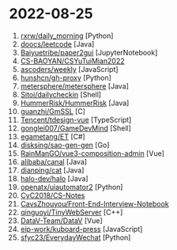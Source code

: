 # 2022-08-25

1. [rxrw/daily_morning](https://github.com/rxrw/daily_morning "给别人家的女朋友发早安") [Python]
2. [doocs/leetcode](https://github.com/doocs/leetcode "😏 LeetCode solutions in any programming language | 多种编程语言实现 LeetCode、《剑指 Offer（第 2 版）》、《程序员面试金典（第 6 版）》题解") [Java]
3. [Baiyuetribe/paper2gui](https://github.com/Baiyuetribe/paper2gui "Convert AI papers to GUI，Make it easy and convenient for everyone to use artificial intelligence technology。让每个人都简单方便的使用前沿人工智能技术") [JupyterNotebook]
4. [CS-BAOYAN/CSYuTuiMian2022](https://github.com/CS-BAOYAN/CSYuTuiMian2022 "关于2022年CS保研预推免通知公告的汇总，欢迎大家积极分享预推免信息，资瓷一下互联网精神吼不吼啊？") 
5. [ascoders/weekly](https://github.com/ascoders/weekly "前端精读周刊。帮你理解最前沿、实用的技术。") [JavaScript]
6. [hunshcn/gh-proxy](https://github.com/hunshcn/gh-proxy "github release、archive以及项目文件的加速项目") [Python]
7. [metersphere/metersphere](https://github.com/metersphere/metersphere "MeterSphere 是一站式开源持续测试平台，覆盖测试管理、接口测试、UI 测试和性能测试等。搞测试，就选 MeterSphere！") [Java]
8. [Sitoi/dailycheckin](https://github.com/Sitoi/dailycheckin "基于【腾讯云函数】/【Docker】/【青龙面板】/【elecV2P】/【群晖】的每日签到脚本（支持多账号使用）签到列表: ｜爱奇艺｜全民K歌｜腾讯视频｜有道云笔记｜网易云音乐｜一加手机社区官方论坛｜百度贴吧｜Bilibili｜V2EX｜咔叽网单｜什么值得买｜AcFun｜天翼云盘｜吾爱破解｜芒果TV｜Fa米家｜小米运动｜百度搜索资源平台｜时光相册｜哔咔漫画｜联通营业厅｜") [Shell]
9. [HummerRisk/HummerRisk](https://github.com/HummerRisk/HummerRisk "HummerRisk 是云原生安全检测平台，提供三个方面的能力：混合云安全合规，K8S容器云安全和软件安全") [Java]
10. [guanzhi/GmSSL](https://github.com/guanzhi/GmSSL "支持国密SM2/SM3/SM4/SM9/SSL的密码工具箱") [C]
11. [Tencent/tdesign-vue](https://github.com/Tencent/tdesign-vue "A Vue.js UI components lib for TDesign.") [TypeScript]
12. [gonglei007/GameDevMind](https://github.com/gonglei007/GameDevMind "网络手游开发知识、技术与信息库，游戏研发技术从业者的导航地图。") [Shell]
13. [egametang/ET](https://github.com/egametang/ET "Unity3D Client And C# Server Framework") [C#]
14. [disksing/sao-gen-gen](https://github.com/disksing/sao-gen-gen "骚话生成器生成器") [Go]
15. [RainManGO/vue3-composition-admin](https://github.com/RainManGO/vue3-composition-admin "🎉 基于vue3 的管理端模板(Vue3 TS Vuex4 element-plus vue-i18n-next composition-api) vue3-admin vue3-ts-admin") [Vue]
16. [alibaba/canal](https://github.com/alibaba/canal "阿里巴巴 MySQL binlog 增量订阅&消费组件") [Java]
17. [dianping/cat](https://github.com/dianping/cat "CAT 作为服务端项目基础组件，提供了 Java, C/C++, Node.js, Python, Go 等多语言客户端，已经在美团点评的基础架构中间件框架（MVC框架，RPC框架，数据库框架，缓存框架等，消息队列，配置系统等）深度集成，为美团点评各业务线提供系统丰富的性能指标、健康状况、实时告警等。") [Java]
18. [halo-dev/halo](https://github.com/halo-dev/halo "✍ 一款现代化的开源博客 / CMS 系统。") [Java]
19. [openatx/uiautomator2](https://github.com/openatx/uiautomator2 "Android Uiautomator2 Python Wrapper") [Python]
20. [CyC2018/CS-Notes](https://github.com/CyC2018/CS-Notes "📚 技术面试必备基础知识、Leetcode、计算机操作系统、计算机网络、系统设计") 
21. [CavsZhouyou/Front-End-Interview-Notebook](https://github.com/CavsZhouyou/Front-End-Interview-Notebook "🐜前端面试复习笔记") 
22. [qinguoyi/TinyWebServer](https://github.com/qinguoyi/TinyWebServer "🔥 Linux下C++轻量级Web服务器学习") [C++]
23. [DataV-Team/DataV](https://github.com/DataV-Team/DataV "Vue数据可视化组件库（类似阿里DataV，大屏数据展示），提供SVG的边框及装饰、图表、水位图、飞线图等组件，简单易用，长期更新(React版已发布)") [Vue]
24. [eip-work/kuboard-press](https://github.com/eip-work/kuboard-press "Kuboard 是基于 Kubernetes 的微服务管理界面。同时提供 Kubernetes 免费中文教程，入门教程，最新版本的 Kubernetes v1.23.4 安装手册，(k8s install) 在线答疑，持续更新。") [JavaScript]
25. [sfyc23/EverydayWechat](https://github.com/sfyc23/EverydayWechat "微信助手：1.每日定时给好友（女友）发送定制消息。2.机器人自动回复好友。3.群助手功能（例如：查询垃圾分类、天气、日历、电影实时票房、快递物流、PM2.5等）") [Python]
